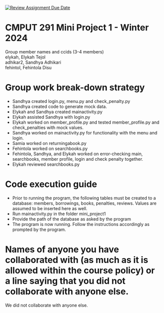 [![Review Assignment Due Date](https://classroom.github.com/assets/deadline-readme-button-24ddc0f5d75046c5622901739e7c5dd533143b0c8e959d652212380cedb1ea36.svg)](https://classroom.github.com/a/50dc0VUx)
# CMPUT 291 Mini Project 1 - Winter 2024  
Group member names and ccids (3-4 members)  
  elykah, Elykah Tejol  
  adhikar2, Sandhya Adhikari  
  fehintol, Fehintola Disu  

# Group work break-down strategy
- Sandhya created login.py, menu.py and check_penalty.py
- Sandhya created code to generate mock data.
- Elykah and Sandhya created mainactivity.py
- Elykah assisted Sandhya with login.py 
- Elykah worked on member_profile.py and tested member_profile.py and check_penalties with mock values.
- Sandhya worked on mainactivity.py for functionality with the menu and login. 
- Samia worked on returningabook.py
- Fehintola worked on searchbooks.py
- Fehintola, Sandhya, and Elykah worked on error-checking main, searchbooks, member profile, login and check penalty together.
- Elykah reviewed searchbooks.py

# Code execution guide
- Prior to running the program, the following tables must be created to a database: members, borrowings, books, penalties, reviews. Values are assumed to be inserted here as well.
- Run mainactivity.py in the folder mini_project1 
- Provide the path of the database as asked by the program 
- The program is now running. Follow the instructions accordingly as prompted by the program. 

# Names of anyone you have collaborated with (as much as it is allowed within the course policy) or a line saying that you did not collaborate with anyone else.  
We did not collaborate with anyone else. 
